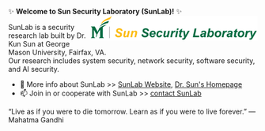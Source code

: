 ✨ **Welcome to Sun Security Laboratory (SunLab)!** ✨ <img align="right" height="50em" src="sunlab_logo3.png" />

SunLab is a security research lab built by Dr. Kun Sun at George Mason University, Fairfax, VA. \
Our research includes system security, network security, software security, and AI security. 

- 🔭 More info about SunLab >> [SunLab Website](https://sunlab-gmu.github.io), [Dr. Sun's Homepage](https://csis.gmu.edu/ksun/)
- 📫 Join in or cooperate with SunLab >> [contact SunLab](mailto:ksun3@gmu.edu)

“Live as if you were to die tomorrow. Learn as if you were to live forever.” –– Mahatma Gandhi
